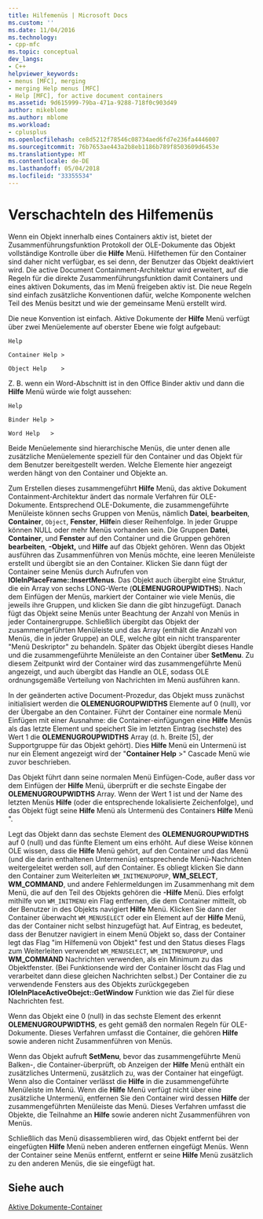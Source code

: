 ```yaml
---
title: Hilfemenüs | Microsoft Docs
ms.custom: ''
ms.date: 11/04/2016
ms.technology:
- cpp-mfc
ms.topic: conceptual
dev_langs:
- C++
helpviewer_keywords:
- menus [MFC], merging
- merging Help menus [MFC]
- Help [MFC], for active document containers
ms.assetid: 9d615999-79ba-471a-9288-718f0c903d49
author: mikeblome
ms.author: mblome
ms.workload:
- cplusplus
ms.openlocfilehash: ce8d5212f78546c08734aed6fd7e236fa4446007
ms.sourcegitcommit: 76b7653ae443a2b8eb1186b789f8503609d6453e
ms.translationtype: MT
ms.contentlocale: de-DE
ms.lasthandoff: 05/04/2018
ms.locfileid: "33355534"
---
```

# <a name="help-menu-merging"></a>Verschachteln des Hilfemenüs
Wenn ein Objekt innerhalb eines Containers aktiv ist, bietet der Zusammenführungsfunktion Protokoll der OLE-Dokumente das Objekt vollständige Kontrolle über die **Hilfe** Menü. Hilfethemen für den Container sind daher nicht verfügbar, es sei denn, der Benutzer das Objekt deaktiviert wird. Die active Document Containment-Architektur wird erweitert, auf die Regeln für die direkte Zusammenführungsfunktion damit Containers und eines aktiven Dokuments, das im Menü freigeben aktiv ist. Die neue Regeln sind einfach zusätzliche Konventionen dafür, welche Komponente welchen Teil des Menüs besitzt und wie der gemeinsame Menü erstellt wird.  
  
 Die neue Konvention ist einfach. Aktive Dokumente der **Hilfe** Menü verfügt über zwei Menüelemente auf oberster Ebene wie folgt aufgebaut:  
  
 `Help`  
  
 `Container Help >`  
  
 `Object Help    >`  
  
 Z. B. wenn ein Word-Abschnitt ist in den Office Binder aktiv und dann die **Hilfe** Menü würde wie folgt aussehen:  
  
 `Help`  
  
 `Binder Help >`  
  
 `Word Help   >`  
  
 Beide Menüelemente sind hierarchische Menüs, die unter denen alle zusätzliche Menüelemente speziell für den Container und das Objekt für dem Benutzer bereitgestellt werden. Welche Elemente hier angezeigt werden hängt von den Container und Objekte an.  
  
 Zum Erstellen dieses zusammengeführt **Hilfe** Menü, das aktive Dokument Containment-Architektur ändert das normale Verfahren für OLE-Dokumente. Entsprechend OLE-Dokumente, die zusammengeführte Menüleiste können sechs Gruppen von Menüs, nämlich **Datei**, **bearbeiten**, **Container**, `Object`, **Fenster**, **Hilfe**in dieser Reihenfolge. In jeder Gruppe können NULL oder mehr Menüs vorhanden sein. Die Gruppen **Datei**, **Container**, und **Fenster** auf den Container und die Gruppen gehören **bearbeiten**, **-Objekt,** und **Hilfe** auf das Objekt gehören. Wenn das Objekt ausführen das Zusammenführen von Menüs möchte, eine leeren Menüleiste erstellt und übergibt sie an den Container. Klicken Sie dann fügt der Container seine Menüs durch Aufrufen von **IOleInPlaceFrame::InsertMenus**. Das Objekt auch übergibt eine Struktur, die ein Array von sechs LONG-Werte (**OLEMENUGROUPWIDTHS**). Nach dem Einfügen der Menüs, markiert der Container wie viele Menüs, die jeweils ihre Gruppen, und klicken Sie dann die gibt hinzugefügt. Danach fügt das Objekt seine Menüs unter Beachtung der Anzahl von Menüs in jeder Containergruppe. Schließlich übergibt das Objekt der zusammengeführten Menüleiste und das Array (enthält die Anzahl von Menüs, die in jeder Gruppe) an OLE, welche gibt ein nicht transparenter "Menü Deskriptor" zu behandeln. Später das Objekt übergibt dieses Handle und die zusammengeführte Menüleiste an den Container über **SetMenu**. Zu diesem Zeitpunkt wird der Container wird das zusammengeführte Menü angezeigt, und auch übergibt das Handle an OLE, sodass OLE ordnungsgemäße Verteilung von Nachrichten im Menü ausführen kann.  
  
 In der geänderten active Document-Prozedur, das Objekt muss zunächst initialisiert werden die **OLEMENUGROUPWIDTHS** Elemente auf 0 (null), vor der Übergabe an den Container. Führt der Container eine normale Menü Einfügen mit einer Ausnahme: die Container-einfügungen eine **Hilfe** Menüs als das letzte Element und speichert Sie im letzten Eintrag (sechste) des Wert 1 die **OLEMENUGROUPWIDTHS** Array (d. h. Breite [5], der Supportgruppe für das Objekt gehört). Dies **Hilfe** Menü ein Untermenü ist nur ein Element angezeigt wird der "**Container Help** >" Cascade Menü wie zuvor beschrieben.  
  
 Das Objekt führt dann seine normalen Menü Einfügen-Code, außer dass vor dem Einfügen der **Hilfe** Menü, überprüft er die sechste Eingabe der **OLEMENUGROUPWIDTHS** Array. Wenn der Wert 1 ist und der Name des letzten Menüs **Hilfe** (oder die entsprechende lokalisierte Zeichenfolge), und das Objekt fügt seine **Hilfe** Menü als Untermenü des Containers **Hilfe** Menü ".  
  
 Legt das Objekt dann das sechste Element des **OLEMENUGROUPWIDTHS** auf 0 (null) und das fünfte Element um eins erhöht. Auf diese Weise können OLE wissen, dass die **Hilfe** Menü gehört, auf den Container und das Menü (und die darin enthaltenen Untermenüs) entsprechende Menü-Nachrichten weitergeleitet werden soll, auf den Container. Es obliegt klicken Sie dann den Container zum Weiterleiten `WM_INITMENUPOPUP`, **WM_SELECT**, **WM_COMMAND**, und andere Fehlermeldungen im Zusammenhang mit dem Menü, die auf den Teil des Objekts gehören die **-Hilfe**  Menü. Dies erfolgt mithilfe von `WM_INITMENU` ein Flag entfernen, die dem Container mitteilt, ob der Benutzer in des Objekts navigiert **Hilfe** Menü. Klicken Sie dann der Container überwacht `WM_MENUSELECT` oder ein Element auf der **Hilfe** Menü, das der Container nicht selbst hinzugefügt hat. Auf Eintrag, es bedeutet, dass der Benutzer navigiert in einem Menü Objekt so, dass der Container legt das Flag "im Hilfemenü von Objekt" fest und den Status dieses Flags zum Weiterleiten verwendet `WM_MENUSELECT`, `WM_INITMENUPOPUP`, und **WM_COMMAND** Nachrichten verwenden, als ein Minimum zu das Objektfenster. (Bei Funktionsende wird der Container löscht das Flag und verarbeitet dann diese gleichen Nachrichten selbst.) Der Container die zu verwendende Fensters aus des Objekts zurückgegeben **IOleInPlaceActiveObejct::GetWindow** Funktion wie das Ziel für diese Nachrichten fest.  
  
 Wenn das Objekt eine 0 (null) in das sechste Element des erkennt **OLEMENUGROUPWIDTHS**, es geht gemäß den normalen Regeln für OLE-Dokumente. Dieses Verfahren umfasst die Container, die gehören **Hilfe** sowie anderen nicht Zusammenführen von Menüs.  
  
 Wenn das Objekt aufruft **SetMenu**, bevor das zusammengeführte Menü Balken-, die Container-überprüft, ob Anzeigen der **Hilfe** Menü enthält ein zusätzliches Untermenü, zusätzlich zu, was der Container hat eingefügt. Wenn also die Container verlässt die **Hilfe** in die zusammengeführte Menüleiste im Menü. Wenn die **Hilfe** Menü verfügt nicht über eine zusätzliche Untermenü, entfernen Sie den Container wird dessen **Hilfe** der zusammengeführten Menüleiste das Menü. Dieses Verfahren umfasst die Objekte, die Teilnahme an **Hilfe** sowie anderen nicht Zusammenführen von Menüs.  
  
 Schließlich das Menü disassemblieren wird, das Objekt entfernt bei der eingefügten **Hilfe** Menü neben anderen entfernen eingefügt Menüs. Wenn der Container seine Menüs entfernt, entfernt er seine **Hilfe** Menü zusätzlich zu den anderen Menüs, die sie eingefügt hat.  
  
## <a name="see-also"></a>Siehe auch  
 [Aktive Dokumente-Container](../mfc/active-document-containers.md)

